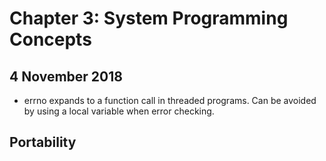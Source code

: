 # Chapter 3: System Programming Concepts

## 4 November 2018

* errno expands to a function call in threaded programs.  Can be 
avoided by using a local variable when error checking.

## Portability

